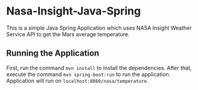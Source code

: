 # Nasa-Insight-Java-Spring
This is a simple Java Spring Application which uses NASA Insight Weather Service API to get the Mars average temperature.
## Running the Application
First, run the command
`mvn install` to install the dependencies. After that, execute the command `mvn spring-boot:run` to run the application. Application will run on `localhost:8080/nasa/temperature`.
